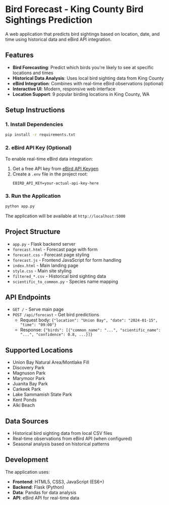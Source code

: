 # Bird Forecast - King County Bird Sightings Prediction

A web application that predicts bird sightings based on location, date, and time using historical data and eBird API integration.

## Features

- **Bird Forecasting**: Predict which birds you're likely to see at specific locations and times
- **Historical Data Analysis**: Uses local bird sighting data from King County
- **eBird Integration**: Combines with real-time eBird observations (optional)
- **Interactive UI**: Modern, responsive web interface
- **Location Support**: 9 popular birding locations in King County, WA

## Setup Instructions

### 1. Install Dependencies

```bash
pip install -r requirements.txt
```

### 2. eBird API Key (Optional)

To enable real-time eBird data integration:

1. Get a free API key from [eBird API Keygen](https://ebird.org/api/keygen)
2. Create a `.env` file in the project root:
   ```
   EBIRD_API_KEY=your-actual-api-key-here
   ```

### 3. Run the Application

```bash
python app.py
```

The application will be available at `http://localhost:5000`

## Project Structure

- `app.py` - Flask backend server
- `forecast.html` - Forecast page with form
- `forecast.css` - Forecast page styling
- `forecast.js` - Frontend JavaScript for form handling
- `index.html` - Main landing page
- `style.css` - Main site styling
- `filtered_*.csv` - Historical bird sighting data
- `scientific_to_common.py` - Species name mapping

## API Endpoints

- `GET /` - Serve main page
- `POST /api/forecast` - Get bird predictions
  - Request body: `{"location": "Union Bay", "date": "2024-01-15", "time": "09:00"}`
  - Response: `{"birds": [{"common_name": "...", "scientific_name": "...", "confidence": 0.8, ...}]}`

## Supported Locations

- Union Bay Natural Area/Montlake Fill
- Discovery Park
- Magnuson Park
- Marymoor Park
- Juanita Bay Park
- Carkeek Park
- Lake Sammamish State Park
- Kent Ponds
- Alki Beach

## Data Sources

- Historical bird sighting data from local CSV files
- Real-time observations from eBird API (when configured)
- Seasonal analysis based on historical patterns

## Development

The application uses:
- **Frontend**: HTML5, CSS3, JavaScript (ES6+)
- **Backend**: Flask (Python)
- **Data**: Pandas for data analysis
- **API**: eBird API for real-time data